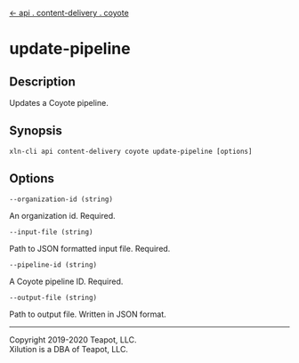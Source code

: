 [<- api . content-delivery . coyote](index.md)

# update-pipeline

## Description

Updates a Coyote pipeline.

## Synopsis

```
xln-cli api content-delivery coyote update-pipeline [options]
```

## Options

`--organization-id (string)`

An organization id. Required.

`--input-file (string)`

Path to JSON formatted input file. Required.

`--pipeline-id (string)`

A Coyote pipeline ID. Required.

`--output-file (string)`

Path to output file. Written in JSON format.

---

Copyright 2019-2020 Teapot, LLC.  
Xilution is a DBA of Teapot, LLC.
